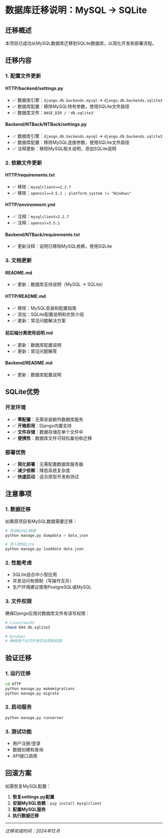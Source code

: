 # 数据库迁移说明：MySQL → SQLite

## 迁移概述

本项目已成功从MySQL数据库迁移到SQLite数据库，以简化开发和部署流程。

## 迁移内容

### 1. 配置文件更新

#### HTTP/backend/settings.py
- ✅ 数据库引擎：`django.db.backends.mysql` → `django.db.backends.sqlite3`
- ✅ 数据库配置：移除MySQL特有参数，使用SQLite文件路径
- ✅ 数据库文件：`BASE_DIR / 'db.sqlite3'`

#### Backend/NTBack/NTBack/settings.py
- ✅ 数据库引擎：`django.db.backends.mysql` → `django.db.backends.sqlite3`
- ✅ 数据库配置：移除MySQL连接参数，使用SQLite文件路径
- ✅ 注释更新：移除MySQL相关说明，添加SQLite说明

### 2. 依赖文件更新

#### HTTP/requirements.txt
- ✅ 移除：`mysqlclient==2.2.7`
- ✅ 移除：`openssl==3.5.1 ; platform_system != "Windows"`

#### HTTP/environment.yml
- ✅ 注释：`mysqlclient=2.2.7`
- ✅ 注释：`openssl=3.5.1`

#### Backend/NTBack/requirements.txt
- ✅ 更新注释：说明已移除MySQL依赖，使用SQLite

### 3. 文档更新

#### README.md
- ✅ 更新：数据库支持说明（MySQL → SQLite）

#### HTTP/README.md
- ✅ 移除：MySQL安装和配置指南
- ✅ 添加：SQLite配置说明和优势介绍
- ✅ 更新：常见问题解决方案

#### 前后端分离使用说明.md
- ✅ 更新：数据库配置说明
- ✅ 更新：常见问题解答

#### Backend/README.md
- ✅ 更新：数据库配置说明

## SQLite优势

### 开发环境
- ✅ **零配置**：无需安装额外数据库服务
- ✅ **开箱即用**：Django内置支持
- ✅ **文件存储**：数据存储在单个文件中
- ✅ **便携性**：数据库文件可轻松备份和迁移

### 部署优势
- ✅ **简化部署**：无需配置数据库服务器
- ✅ **减少依赖**：降低系统复杂度
- ✅ **快速启动**：适合原型开发和测试

## 注意事项

### 1. 数据迁移
如果原项目有MySQL数据需要迁移：
```bash
# 导出MySQL数据
python manage.py dumpdata > data.json

# 导入到SQLite
python manage.py loaddata data.json
```

### 2. 性能考虑
- SQLite适合中小型应用
- 并发访问有限制（写操作互斥）
- 生产环境建议使用PostgreSQL或MySQL

### 3. 文件权限
确保Django应用对数据库文件有读写权限：
```bash
# Linux/macOS
chmod 644 db.sqlite3

# Windows
# 确保用户对文件有完全控制权限
```

## 验证迁移

### 1. 运行迁移
```bash
cd HTTP
python manage.py makemigrations
python manage.py migrate
```

### 2. 启动服务
```bash
python manage.py runserver
```

### 3. 测试功能
- 用户注册/登录
- 数据创建和查询
- API接口调用

## 回滚方案

如需恢复MySQL配置：

1. **恢复settings.py配置**
2. **安装MySQL依赖**：`pip install mysqlclient`
3. **配置MySQL服务**
4. **执行数据迁移**

---

*迁移完成时间：2024年12月* 